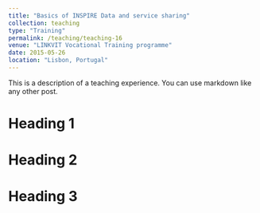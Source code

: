 ```yaml
---
title: "Basics of INSPIRE Data and service sharing"
collection: teaching
type: "Training"
permalink: /teaching/teaching-16
venue: "LINKVIT Vocational Training programme"
date: 2015-05-26
location: "Lisbon, Portugal"
---
```


This is a description of a teaching experience. You can use markdown like any other post.

Heading 1
======

Heading 2
======

Heading 3
======

